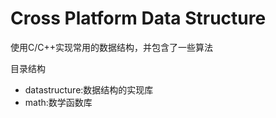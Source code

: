 # Cross Platform Data Structure

使用C/C++实现常用的数据结构，并包含了一些算法

目录结构

* datastructure:数据结构的实现库
* math:数学函数库
